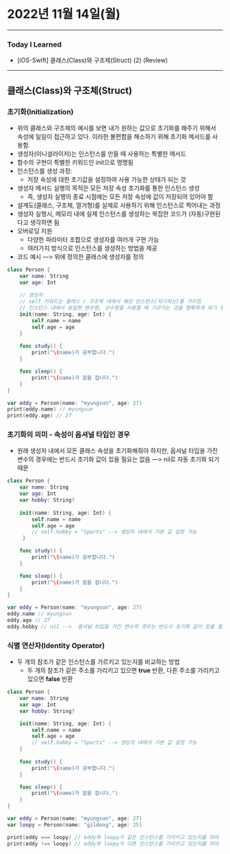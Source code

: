 # 2022년 11월 14일(월)

---

### Today I Learned 

- [iOS-Swift] 클래스(Class)와 구조체(Struct) (2) (Review)

---

## 클래스(Class)와 구조체(Struct)

### 초기화(Initialization)

- 위의 클래스와 구조체의 예시를 보면 내가 원하는 값으로 초기화를 해주기 위해서 속성에 일일이 접근하고 있다. 이러한 불편함을 해소하기 위해 초기화 메서드를 사용함.
- 생성자(이니셜라이저)는 인스턴스를 만들 때 사용하는 특별한 메서드
- 함수의 구현이 특별한 키워드인 init으로 명명됨
- 인스턴스를 생성 과정:
  - 저장 속성에 대한 초기값을 설정하여 사용 가능한 상태가 되는 것
- 생성자 메서드 실행의 목적은 모든 저장 속성 초기화를 통한 인스턴스 생성
  - 즉, 생성자 실행의 종료 시점에는 모든 저장 속성에 값이 저장되어 있어야 함
- 설계도(클래스, 구조체, 열거형)를 실제로 사용하기 위해 인스턴스로 찍어내는 과정
- 생성자 실행시, 메모리 내에 실제 인스턴스를 생성하는 복잡한 코드가 (자동)구현된다고 생각하면 됨
- 오버로딩 지원
  - 다양한 파라미터 조합으로 생성자를 여러개 구현 가능
  - 여러가지 방식으로 인스턴스를 생성하는 방법을 제공
- 코드 예시 —> 위에 정의한 클래스에 생성자를 정의

```swift
class Person {
    var name: String
    var age: Int 
		
    // 생성자
    // self 키워드는 클래스 / 구조체 내에서 해당 인스턴스(자기자신)를 가리킴 
    // 인스턴스 내에서 동일한 변수명, 상수명을 사용할 때 가르키는 것을 명확하게 하기 위해 self 키워드 사용 
    init(name: String, age: Int) {
        self.name = name
        self.age = age 
    }
  
    func study() {
        print("\(name)가 공부합니다.")
    }

    func sleep() {
        print("\(name)가 잠을 잡니다.")
    }
}

var eddy = Person(name: "myungsun", age: 27) 
print(eddy.name) // myungsun
print(eddy.age) // 27
```

### 초기화의 의미 - 속성이 옵셔널 타입인 경우

- 원래 생성자 내에서 모든 클래스 속성을 초기화해줘야 하지만, 옵셔널 타입을 가진 변수의 경우에는 반드시 초기화 값이 있을 필요는 없음 —> nil로 자동 초기화 되기 때문

```swift
class Person {
    var name: String
    var age: Int
    var hobby: String?  
 
    init(name: String, age: Int) {
        self.name = name
        self.age = age 
        // self.hobby = "Sports" --> 생성자 내에서 기본 값 설정 가능 
     }

    func study() {
        print("\(name)가 공부합니다.")
    }

    func sleep() {
        print("\(name)가 잠을 잡니다.")
    }
}

var eddy = Person(name: "myungsun", age: 27)
eddy.name // myungsun
eddy.age // 27
eddy.hobby // nil -->  옵셔널 타입을 가진 변수의 경우는 반드시 초기화 값이 있을 필요는 없음
```

### 식별 연산자(Identity Operator)

- 두 개의 참조가 같은 인스턴스를 가르키고 있는지를 비교하는 방법
  - 두 개의 참조가 같은 주소를 가리키고 있으면 **true** 반환, 다른 주소를 가리키고 있으면 **false** 반환

```swift
class Person {
    var name: String
    var age: Int
    var hobby: String?  

    init(name: String, age: Int) {
        self.name = name 
        self.age = age 
        // self.hobby = "Sports" --> 생성자 내에서 기본 값 설정 가능 
    }
  
    func study() {
        print("\(name)가 공부합니다.")
    }

    func sleep() {
        print("\(name)가 잠을 잡니다.")
    }
}

var eddy = Person(name: "myungsun", age: 27)
var loopy = Person(name: "gildong", age: 25) 

print(eddy === loopy) // eddy와 loopy가 같은 인스턴스를 가리키고 있는지를 의미 --> false 
print(eddy !== loopy) // eddy와 loopy가 다른 인스턴스를 가리키고 있는지를 의미 --> true 
```
